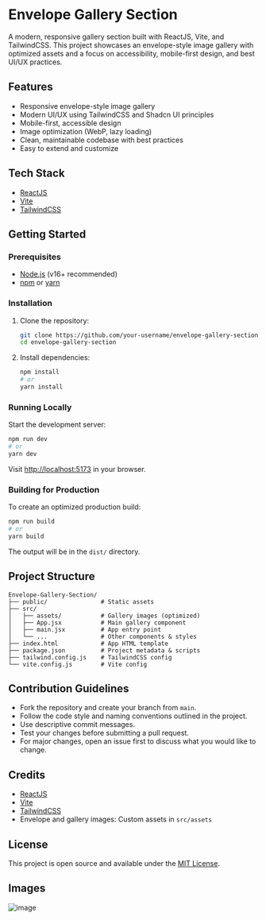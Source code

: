 # Envelope Gallery Section

A modern, responsive gallery section built with ReactJS, Vite, and TailwindCSS. This project showcases an envelope-style image gallery with optimized assets and a focus on accessibility, mobile-first design, and best UI/UX practices.

## Features
- Responsive envelope-style image gallery
- Modern UI/UX using TailwindCSS and Shadcn UI principles
- Mobile-first, accessible design
- Image optimization (WebP, lazy loading)
- Clean, maintainable codebase with best practices
- Easy to extend and customize

## Tech Stack
- [ReactJS](https://react.dev/)
- [Vite](https://vitejs.dev/)
- [TailwindCSS](https://tailwindcss.com/)


## Getting Started

### Prerequisites
- [Node.js](https://nodejs.org/) (v16+ recommended)
- [npm](https://www.npmjs.com/) or [yarn](https://yarnpkg.com/)

### Installation
1. Clone the repository:
   ```sh
   git clone https://github.com/your-username/envelope-gallery-section.git
   cd envelope-gallery-section
   ```
2. Install dependencies:
   ```sh
   npm install
   # or
   yarn install
   ```

### Running Locally
Start the development server:
```sh
npm run dev
# or
yarn dev
```
Visit [http://localhost:5173](http://localhost:5173) in your browser.

### Building for Production
To create an optimized production build:
```sh
npm run build
# or
yarn build
```
The output will be in the `dist/` directory.

## Project Structure
```
Envelope-Gallery-Section/
├── public/               # Static assets
├── src/
│   ├── assets/           # Gallery images (optimized)
│   ├── App.jsx           # Main gallery component
│   ├── main.jsx          # App entry point
│   └── ...               # Other components & styles
├── index.html            # App HTML template
├── package.json          # Project metadata & scripts
├── tailwind.config.js    # TailwindCSS config
└── vite.config.js        # Vite config
```

## Contribution Guidelines
- Fork the repository and create your branch from `main`.
- Follow the code style and naming conventions outlined in the project.
- Use descriptive commit messages.
- Test your changes before submitting a pull request.
- For major changes, open an issue first to discuss what you would like to change.

## Credits
- [ReactJS](https://react.dev/)
- [Vite](https://vitejs.dev/)
- [TailwindCSS](https://tailwindcss.com/)
- Envelope and gallery images: Custom assets in `src/assets`

## License
This project is open source and available under the [MIT License](LICENSE).
## Images
![image](https://github.com/user-attachments/assets/cd53d7fb-3d4c-4c0e-b35a-23ffe28627ad)
